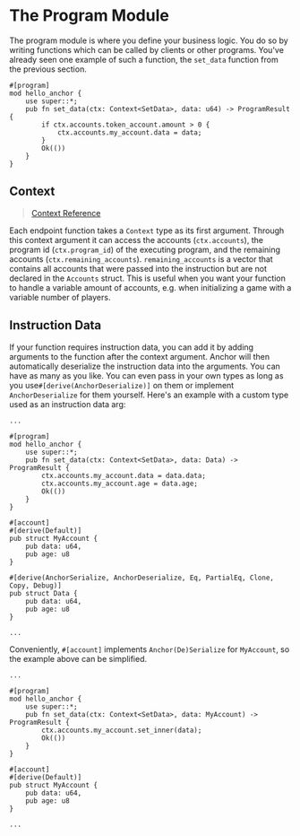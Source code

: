 # The Program Module
The program module is where you define your business logic. You do so by writing functions which can be called by clients or other programs. You've already seen one example of such a function, the `set_data` function from the previous section.

```rust,ignore
#[program]
mod hello_anchor {
    use super::*;
    pub fn set_data(ctx: Context<SetData>, data: u64) -> ProgramResult {
        if ctx.accounts.token_account.amount > 0 {
            ctx.accounts.my_account.data = data;
        }
        Ok(())
    }
}
```

## Context

> [Context Reference](https://docs.rs/anchor-lang/latest/anchor_lang/context/index.html)

Each endpoint function takes a `Context` type as its first argument. Through this context argument it can access the accounts (`ctx.accounts`), the program id (`ctx.program_id`) of the executing program, and the remaining accounts (`ctx.remaining_accounts`). `remaining_accounts` is a vector that contains all accounts that were passed into the instruction but are not declared in the `Accounts` struct. This is useful when you want your function to handle a variable amount of accounts, e.g. when initializing a game with a variable number of players.

## Instruction Data

If your function requires instruction data, you can add it by adding arguments to the function after the context argument. Anchor will then automatically deserialize the instruction data into the arguments. You can have as many as you like. You can even pass in your own types as long as you use`#[derive(AnchorDeserialize)]` on them or implement `AnchorDeserialize` for them yourself. Here's an example with a custom type used as an instruction data arg:

```rust,ignore
...

#[program]
mod hello_anchor {
    use super::*;
    pub fn set_data(ctx: Context<SetData>, data: Data) -> ProgramResult {
        ctx.accounts.my_account.data = data.data;
        ctx.accounts.my_account.age = data.age;
        Ok(())
    }
}

#[account]
#[derive(Default)]
pub struct MyAccount {
    pub data: u64,
    pub age: u8
}

#[derive(AnchorSerialize, AnchorDeserialize, Eq, PartialEq, Clone, Copy, Debug)]
pub struct Data {
    pub data: u64,
    pub age: u8
}

...
```

Conveniently, `#[account]` implements `Anchor(De)Serialize` for `MyAccount`, so the example above can be simplified.

```rust,ignore
...

#[program]
mod hello_anchor {
    use super::*;
    pub fn set_data(ctx: Context<SetData>, data: MyAccount) -> ProgramResult {
        ctx.accounts.my_account.set_inner(data);
        Ok(())
    }
}

#[account]
#[derive(Default)]
pub struct MyAccount {
    pub data: u64,
    pub age: u8
}

...
```
